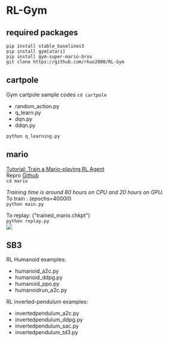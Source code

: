 # RL-Gym

## required packages
`pip install stable_baselines3`<br>
`pip install gym[atari]`<br>
`pip install gym-super-mario-bros`<br>
`git clone https://github.com/rkuo2000/RL-Gym`<br>

## cartpole 
Gym cartpole sample codes
`cd cartpole`
* random_action.py
* q_learn.py
* dqn.py
* ddqn.py

`python q_learning.py`<br>

## mario
[Tutorial: Train a Mario-playing RL Agent](https://pytorch.org/tutorials/intermediate/mario_rl_tutorial.html)<br>
Repro [Github](https://github.com/yuansongFeng/MadMario/)<br>
`cd mario`<br>

*Training time is around 80 hours on CPU and 20 hours on GPU.*<br>
To train : (epochs=40000)<br>
`python main.py`<br>

To replay: ("trained_mario.chkpt")<br>
`python replay.py`<br>
![](https://pytorch.org/tutorials/_images/mario.gif)

## SB3
RL Humanoid examples:
* humanoid_a2c.py
* humanoid_ddpg.py
* humanoid_ppo.py
* humanoidrun_a2c.py

RL inverted-pendulum examples:
* invertedpendulum_a2c.py
* invertedpendulum_ddpg.py
* invertedpendulum_sac.py
* invertedpendulum_td3.py
